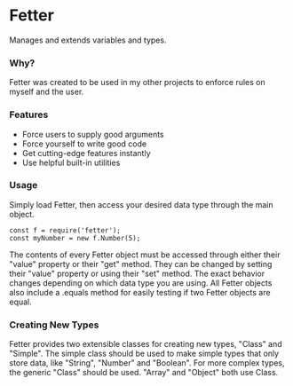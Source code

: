 # Fetter
Manages and extends variables and types.

### Why?
Fetter was created to be used in my other projects to enforce rules on myself and the user.

### Features
- Force users to supply good arguments
- Force yourself to write good code
- Get cutting-edge features instantly
- Use helpful built-in utilities

### Usage
Simply load Fetter, then access your desired data type through the main object.
```
const f = require('fetter');
const myNumber = new f.Number(5);
```

The contents of every Fetter object must be accessed through either their "value" property or their "get" method. They can be changed by setting their "value" property or using their "set" method. The exact behavior changes depending on which data type you are using. All Fetter objects also include a .equals method for easily testing if two Fetter objects are equal.

### Creating New Types
Fetter provides two extensible classes for creating new types, "Class" and "Simple". The simple class should be used to make simple types that only store data, like "String", "Number" and "Boolean". For more complex types, the generic "Class" should be used. "Array" and "Object" both use Class.
